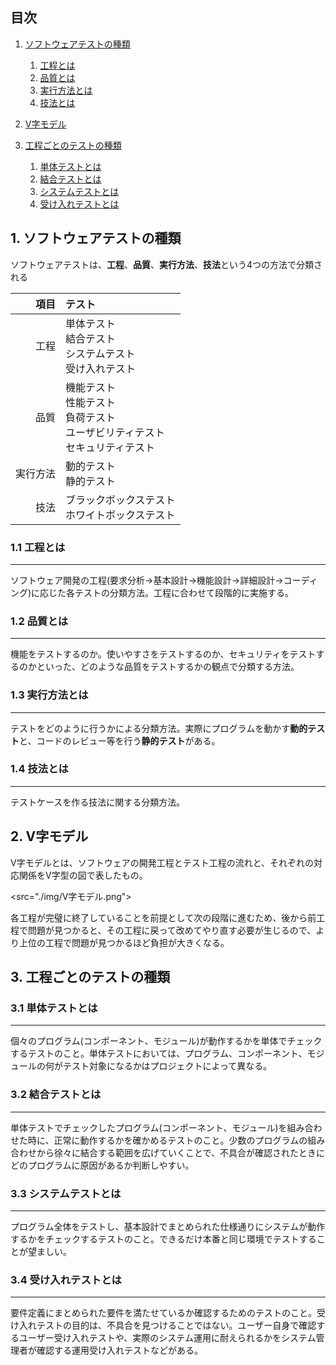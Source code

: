 ## 目次
1. [ソフトウェアテストの種類](#ソフトウェアテストの種類)
    1. [工程とは](#11-工程とは)
    2. [品質とは](#12-品質とは)
    3. [実行方法とは](#13-実行方法とは)
    4. [技法とは](#14-技法とは)

2. [V字モデル](#v字モデル)

3. [工程ごとのテストの種類](#工程ごとのテストの種類)
    1. [単体テストとは](#31-単体テストとは)
    2. [結合テストとは](#32-結合テストとは)
    3. [システムテストとは](#33-システムテストとは)
    4. [受け入れテストとは](#34-受け入れテストとは)

## 1. ソフトウェアテストの種類
ソフトウェアテストは、**工程**、**品質**、**実行方法**、**技法**という4つの方法で分類される

|項目|テスト|
|--:|:--|
|工程|単体テスト<br>結合テスト<br>システムテスト<br>受け入れテスト|
|品質|機能テスト<br>性能テスト<br>負荷テスト<br>ユーザビリティテスト<br>セキュリティテスト|
|実行方法|動的テスト<br>静的テスト|
|技法|ブラックボックステスト<br>ホワイトボックステスト|

### 1.1 工程とは
---
ソフトウェア開発の工程(要求分析→基本設計→機能設計→詳細設計→コーディング)に応じた各テストの分類方法。工程に合わせて段階的に実施する。

### 1.2 品質とは
---
機能をテストするのか。使いやすさをテストするのか、セキュリティをテストするのかといった、どのような品質をテストするかの観点で分類する方法。

### 1.3 実行方法とは
---
テストをどのように行うかによる分類方法。実際にプログラムを動かす**動的テスト**と、コードのレビュー等を行う**静的テスト**がある。

### 1.4 技法とは
---
テストケースを作る技法に関する分類方法。

## 2. V字モデル
V字モデルとは、ソフトウェアの開発工程とテスト工程の流れと、それぞれの対応関係をV字型の図で表したもの。

<src="./img/V字モデル.png">

各工程が完璧に終了していることを前提として次の段階に進むため、後から前工程で問題が見つかると、その工程に戻って改めてやり直す必要が生じるので、より上位の工程で問題が見つかるほど負担が大きくなる。

## 3. 工程ごとのテストの種類
### 3.1 単体テストとは
---
個々のプログラム(コンポーネント、モジュール)が動作するかを単体でチェックするテストのこと。単体テストにおいては、プログラム、コンポーネント、モジュールの何がテスト対象になるかはプロジェクトによって異なる。

### 3.2 結合テストとは
---
単体テストでチェックしたプログラム(コンポーネント、モジュール)を組み合わせた時に、正常に動作するかを確かめるテストのこと。少数のプログラムの組み合わせから徐々に結合する範囲を広げていくことで、不具合が確認されたときにどのプログラムに原因があるか判断しやすい。

### 3.3 システムテストとは
---
プログラム全体をテストし、基本設計でまとめられた仕様通りにシステムが動作するかをチェックするテストのこと。できるだけ本番と同じ環境でテストすることが望ましい。

### 3.4 受け入れテストとは
---
要件定義にまとめられた要件を満たせているか確認するためのテストのこと。受け入れテストの目的は、不具合を見つけることではない。ユーザー自身で確認するユーザー受け入れテストや、実際のシステム運用に耐えられるかをシステム管理者が確認する運用受け入れテストなどがある。
